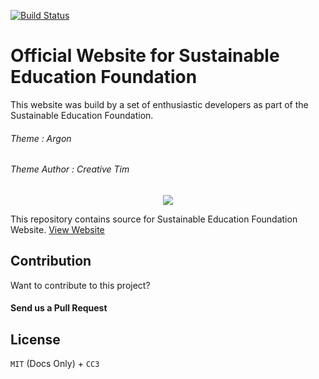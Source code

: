 [![Build Status](https://travis-ci.org/SustainableEducationFoundation/LiveWeb.svg?branch=master)](https://travis-ci.org/SustainableEducationFoundation/LiveWeb)

# Official Website for Sustainable Education Foundation

This website was build by a set of enthusiastic developers as part of the Sustainable Education Foundation.

###### Theme : Argon

###### Theme Author : Creative Tim

<div align="center">
  <img src="https://avatars3.githubusercontent.com/u/31291163?s=200&v=4" />
</div>

This repository contains source for Sustainable Education Foundation Website. [View Website](https://sefglobal.org/)


## Contribution

Want to contribute to this project? 

#### Send us a Pull Request

## License 
`MIT` (Docs Only) + `CC3`

